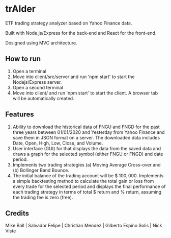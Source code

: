 # trAIder

ETF trading strategy analyzer based on Yahoo Finance data.

Built with Node.js/Express for the back-end and React for the front-end.

Designed using MVC architecture.

## How to run
1. Open a terminal
2. Move into client/src/server and run 'npm start' to start the Nodejs/Express server.
3. Open a second terminal
4. Move into client/ and run 'npm start' to start the client. A browser tab will be automatically created.

## Features
1. Ability to download the historical data of FNGU and FNGD for the past three years between
01/01/2020 and Yesterday from Yahoo Finance and save them in JSON format on a server. The downloaded data includes Date, Open, High, Low, Close, and Volume.
2. User interface (GUI) for that displays the data from the saved data and draws a graph for the selected symbol (either FNGU or FNGD) and date period.
3. Implements two trading strategies (a) Moving Average Cross-over and (b) Bollinger
Band Bounce.
4. The initial balance of the trading account will be $ $100,000$. Implements a simple backtesting method to calculate the total gain or loss from every trade for the selected period and displays
the final performance of each trading strategy in terms of total $ return and % return,
assuming the trading fee is zero (free).

## Credits

Mike Ball | Salvador Felipe | Christian Mendez | Gilberto Espino Solis | Nick Viste


